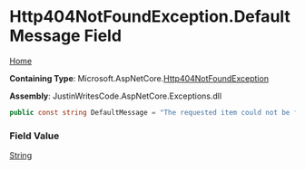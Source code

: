 # Http404NotFoundException\.DefaultMessage Field

[Home](../../../README.md)

**Containing Type**: Microsoft\.AspNetCore\.[Http404NotFoundException](../README.md)

**Assembly**: JustinWritesCode\.AspNetCore\.Exceptions\.dll

```csharp
public const string DefaultMessage = "The requested item could not be found."
```

### Field Value

[String](https://docs.microsoft.com/en-us/dotnet/api/system.string)

